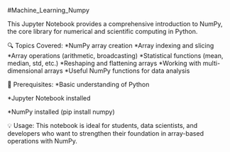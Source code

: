 #Machine_Learning_Numpy

This Jupyter Notebook provides a comprehensive introduction to NumPy, the core library for numerical and scientific computing in Python.

🔍 Topics Covered:
*NumPy array creation
*Array indexing and slicing
*Array operations (arithmetic, broadcasting)
*Statistical functions (mean, median, std, etc.)
*Reshaping and flattening arrays
*Working with multi-dimensional arrays
*Useful NumPy functions for data analysis

📌 Prerequisites:
*Basic understanding of Python

*Jupyter Notebook installed

*NumPy installed (pip install numpy)

💡 Usage:
This notebook is ideal for students, data scientists, and developers who want to strengthen their foundation in array-based operations with NumPy.
